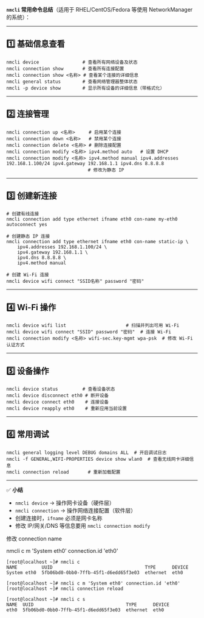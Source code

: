  **`nmcli` 常用命令总结**（适用于 RHEL/CentOS/Fedora 等使用 NetworkManager 的系统）：

------

## 1️⃣ 基础信息查看

```
nmcli device                # 查看所有网络设备及状态
nmcli connection show       # 查看所有连接配置
nmcli connection show <名称> # 查看某个连接的详细信息
nmcli general status        # 查看网络管理器整体状态
nmcli -p device show        # 显示所有设备的详细信息（带格式化）
```

------

## 2️⃣ 连接管理

```
nmcli connection up <名称>     # 启用某个连接
nmcli connection down <名称>   # 禁用某个连接
nmcli connection delete <名称> # 删除连接配置
nmcli connection modify <名称> ipv4.method auto   # 设置 DHCP
nmcli connection modify <名称> ipv4.method manual ipv4.addresses 192.168.1.100/24 ipv4.gateway 192.168.1.1 ipv4.dns 8.8.8.8
                              # 修改为静态 IP
```

------

## 3️⃣ 创建新连接

```
# 创建有线连接
nmcli connection add type ethernet ifname eth0 con-name my-eth0 autoconnect yes

# 创建静态 IP 连接
nmcli connection add type ethernet ifname eth0 con-name static-ip \
    ipv4.addresses 192.168.1.100/24 \
    ipv4.gateway 192.168.1.1 \
    ipv4.dns 8.8.8.8 \
    ipv4.method manual

# 创建 Wi-Fi 连接
nmcli device wifi connect "SSID名称" password "密码"
```

------

## 4️⃣ Wi-Fi 操作

```
nmcli device wifi list                      # 扫描并列出可用 Wi-Fi
nmcli device wifi connect "SSID" password "密码"  # 连接 Wi-Fi
nmcli connection modify <名称> wifi-sec.key-mgmt wpa-psk  # 修改 Wi-Fi 认证方式
```

------

## 5️⃣ 设备操作

```
nmcli device status         # 查看设备状态
nmcli device disconnect eth0 # 断开设备
nmcli device connect eth0    # 连接设备
nmcli device reapply eth0    # 重新应用当前设置
```

------

## 6️⃣ 常用调试

```
nmcli general logging level DEBUG domains ALL  # 开启调试日志
nmcli -f GENERAL,WIFI-PROPERTIES device show wlan0  # 查看无线网卡详细信息
nmcli connection reload       # 重新加载配置
```

------

✅ **小结**

- `nmcli device` → 操作网卡设备（硬件层）
- `nmcli connection` → 操作网络连接配置（软件层）
- 创建连接时，`ifname` 必须是网卡名称
- 修改 IP/网关/DNS 等信息要用 `nmcli connection modify`



修改 connection name

nmcli c m 'System eth0' connection.id 'eth0'

```
[root@localhost ~]# nmcli c 
NAME         UUID                                  TYPE      DEVICE 
System eth0  5fb06bd0-0bb0-7ffb-45f1-d6edd65f3e03  ethernet  eth0   

[root@localhost ~]# nmcli c m 'System eth0' connection.id 'eth0'
[root@localhost ~]# nmcli connection reload

[root@localhost ~]# nmcli c s
NAME  UUID                                  TYPE      DEVICE 
eth0  5fb06bd0-0bb0-7ffb-45f1-d6edd65f3e03  ethernet  eth0   

```

